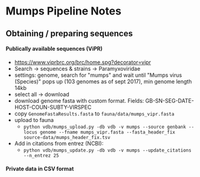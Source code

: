 # Mumps Pipeline Notes

## Obtaining / preparing sequences

#### Publically available sequences (ViPR)
* https://www.viprbrc.org/brc/home.spg?decorator=vipr
* Search -> sequences & strains -> Paramyxoviridae
* settings: genome, search for "mumps" and wait until "Mumps virus (Species)" pops up (103 genomes as of sept 2017), min genome length 14kb
* select all -> download
* download genome fasta with custom format. Fields: GB-SN-SEG-DATE-HOST-COUN-SUBTY-VIRSPEC
* copy `GenomeFastaResults.fasta` to `fauna/data/mumps_vipr.fasta`
* upload to fauna
  * `python vdb/mumps_upload.py -db vdb -v mumps --source genbank --locus genome --fname mumps_vipr.fasta --fasta_header_fix source-data/mumps_header_fix.tsv`
* Add in citations from entrez (NCBI):
  * `python vdb/mumps_update.py -db vdb -v mumps --update_citations --n_entrez 25`

#### Private data in CSV format
